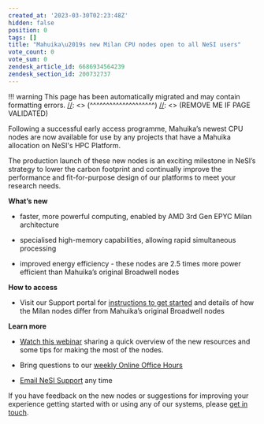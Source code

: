 ```yaml
---
created_at: '2023-03-30T02:23:48Z'
hidden: false
position: 0
tags: []
title: "Mahuika\u2019s new Milan CPU nodes open to all NeSI users"
vote_count: 0
vote_sum: 0
zendesk_article_id: 6686934564239
zendesk_section_id: 200732737
---
```




[//]: <> (REMOVE ME IF PAGE VALIDATED)
[//]: <> (vvvvvvvvvvvvvvvvvvvv)
!!! warning
    This page has been automatically migrated and may contain formatting errors.
[//]: <> (^^^^^^^^^^^^^^^^^^^^)
[//]: <> (REMOVE ME IF PAGE VALIDATED)

Following a successful early access programme, Mahuika’s newest CPU
nodes are now available for use by any projects that have a Mahuika
allocation on NeSI's HPC Platform.

The production launch of these new nodes is an exciting milestone in
NeSI’s strategy to lower the carbon footprint and continually improve
the performance and fit-for-purpose design of our platforms to meet your
research needs.

**What’s new**

-   faster, more powerful computing, enabled by AMD 3rd Gen EPYC Milan
architecture

-   specialised high-memory capabilities, allowing rapid simultaneous
processing

-   improved energy efficiency - these nodes are 2.5 times more power
efficient than Mahuika’s original Broadwell nodes

**How to access**

-   Visit our Support portal for [instructions to get
started](https://support.nesi.org.nz/hc/en-gb/articles/6367209795471-Milan-Compute-Nodes "https://support.nesi.org.nz/hc/en-gb/articles/6367209795471-Milan-Compute-Nodes")
and details of how the Milan nodes differ from Mahuika’s original
Broadwell nodes

**Learn more**

-   [Watch this webinar](https://youtu.be/IWRZLl__uhg) sharing a quick
overview of the new resources and some tips for making the most of
the nodes.

-   Bring questions to our [weekly Online Office
Hours](https://support.nesi.org.nz/hc/en-gb/articles/4830713922063-Weekly-Online-Office-Hours "https://support.nesi.org.nz/hc/en-gb/articles/4830713922063-Weekly-Online-Office-Hours")

-   [Email NeSI
Support](mailto:support@nesi.org.nz "mailto:support@nesi.org.nz")
any time



If you have feedback on the new nodes or suggestions for improving your
experience getting started with or using any of our systems, please [get
in touch](mailto:support@nesi.org.nz "mailto:support@nesi.org.nz").

